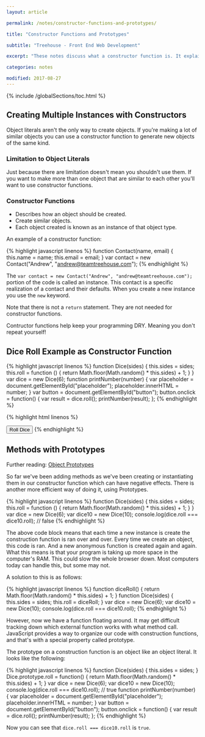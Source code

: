 ```yaml
---
layout: article

permalink: /notes/constructor-functions-and-prototypes/

title: "Constructor Functions and Prototypes"

subtitle: "Treehouse - Front End Web Development"

excerpt: "These notes discuss what a constructor function is. It explains that object literals aren't the only way to create objects. If you're making a lot of similar objects you can use a constructor function to generate new objects of the same kind. A constructor functions describes how an object should be created, create similar objects, and each object created is known as an instance of that object type."

categories: notes

modified: 2017-08-27
---
```


{% include /globalSections/toc.html %}

## Creating Multiple Instances with Constructors

Object literals aren't the only way to create objects. If you're making a lot of similar objects you can use a constructor function to generate new objects of the same kind.

### Limitation to Object Literals

Just because there are limitation doesn't mean you shouldn't use them. If you want to make more than one object that are similar to each other you'll want to use constructor functions.

### Constructor Functions
<ul>
  <li>Describes how an object should be created.</li>
  <li>Create similar objects.</li>
  <li>Each object created is known as an instance of that object type.</li>
</ul>

An example of a constructor function:

{% highlight javascript linenos %}
function Contact(name, email) {
  this.name = name;
  this.email = email;
}
var contact = new Contact("Andrew", "andrew@teamtreehouse.com");
{% endhighlight %}

The `var contact = new Contact("Andrew", "andrew@teamtreehouse.com");` portion of the code is called an instance. This contact is a specific realization of a contact and their defaults. When you create a new instance you use the `new` keyword. 

Note that there is not a `return` statement. They are not needed for constructor functions.

Contructor functions help keep your programming DRY. Meaning you don't repeat yourself!

## Dice Roll Example as Constructor Function

{% highlight javascript linenos %}
function Dice(sides) {
  this.sides = sides;
  this.roll = function () {
    return Math.floor(Math.random() * this.sides) + 1;
  }
}
var dice = new Dice(6);
function printNumber(number) {
  var placeholder = document.getElementById("placeholder");
  placeholder.innerHTML = number;
}
var button = document.getElementById("button");
button.onclick = function() {
  var result = dice.roll();
  printNumber(result);
};
{% endhighlight %}

{% highlight html linenos %}
<html>
<head>
    <title>Dice Simulator 2015</title>
    <link rel="stylesheet" href="style.css">
</head>  
<body>
  <p id="placeholder"></p>
  <button id="button">Roll Dice</button>
  <script src="dice.js"></script>
  <script src="ui.js"></script>
</body>
</html>
{% endhighlight %}

## Methods with Prototypes

Further reading: <a href="https://developer.mozilla.org/en-US/docs/Web/JavaScript/Reference/Global_Objects/Object/prototype">Object Prototypes</a>

So far we've been adding methods as we've been creating or instantiating them in our constructor function which can have negative effects. There is another more efficient way of doing it, using Prototypes.

{% highlight javascript linenos %}
function Dice(sides) {
  this.sides = sides;
  this.roll = function () {
    return Math.floor(Math.random() * this.sides) + 1;
  }
}
var dice = new Dice(6);
var dice10 = new Dice(10);
console.log(dice.roll === dice10.roll);
// false
{% endhighlight %}

The above code block means that each time a new instance is create the construction function is ran over and over. Every time we create an object, this code is ran. And a new anonymous function is created again and again. What this means is that your program is taking up more space in the computer's RAM. This could slow the whole browser down. Most computers today can handle this, but some may not.

A solution to this is as follows:

{% highlight javascript linenos %}
function diceRoll() {
  return Math.floor(Math.random() * this.sides) + 1;
}
function Dice(sides) {
  this.sides = sides;
  this.roll = diceRoll;
}
var dice = new Dice(6);
var dice10 = new Dice(10);
console.log(dice.roll === dice10.roll);
{% endhighlight %}

However, now we have a function floating around. It may get difficult tracking down which external function works with what method call. JavaScript provides a way to organize our code with construction functions, and that's with a special property called prototype.

The prototype on a construction function is an object like an object literal. It looks like the following:

{% highlight javascript linenos %}
function Dice(sides) {
  this.sides = sides;
}
Dice.prototype.roll = function() {
  return Math.floor(Math.random() * this.sides) + 1;
}
var dice = new Dice(6);
var dice10 = new Dice(10);
console.log(dice.roll === dice10.roll);
// true
function printNumber(number) {
  var placeholder = document.getElementById("placeholder");
  placeholder.innerHTML = number;
}
var button = document.getElementById("button");
button.onclick = function() {
  var result = dice.roll();
  printNumber(result);
};
{% endhighlight %}

Now you can see that `dice.roll === dice10.roll` is `true`.